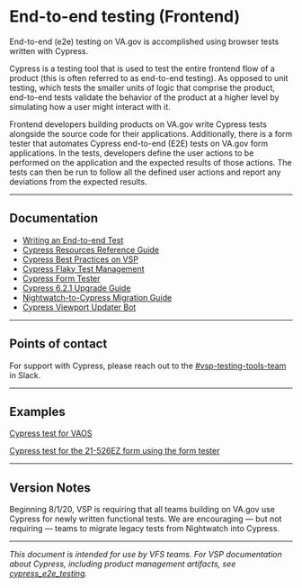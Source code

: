 # End-to-end testing (Frontend)

End-to-end (e2e) testing on VA.gov is accomplished using browser tests written with Cypress.

Cypress is a testing tool that is used to test the entire frontend flow of a product (this is often referred to as end-to-end testing). As opposed to unit testing, which tests the smaller units of logic that comprise the product, end-to-end tests validate the behavior of the product at a higher level by simulating how a user might interact with it.

Frontend developers building products on VA.gov write Cypress tests alongside the source code for their applications. Additionally, there is a form tester that automates Cypress end-to-end (E2E) tests on VA.gov form applications. In the tests, developers define the user actions to be performed on the application and the expected results of those actions. The tests can then be run to follow all the defined user actions and report any deviations from the expected results.

------

## Documentation

- [Writing an End-to-end Test](https://department-of-veterans-affairs.github.io/veteran-facing-services-tools/getting-started/common-tasks/new-end-to-end-test/)
- [Cypress Resources Reference Guide](https://github.com/department-of-veterans-affairs/va.gov-team/blob/master/platform/testing/end-to-end/vsp-cypress-resources.md)
- [Cypress Best Practices on VSP](https://github.com/department-of-veterans-affairs/va.gov-team/blob/master/platform/testing/end-to-end/cypress-best-practices-on-vsp.md)
- [Cypress Flaky Test Management](https://github.com/department-of-veterans-affairs/va.gov-team/blob/master/platform/testing/end-to-end/cypress-flaky-test-management.md)
- [Cypress Form Tester](https://github.com/department-of-veterans-affairs/vets-website/tree/master/src/platform/testing/e2e/cypress/support/form-tester)
- [Cypress 6.2.1 Upgrade Guide](https://github.com/department-of-veterans-affairs/va.gov-team/blob/master/platform/testing/end-to-end/cypress-upgrade-guide.md)
- [Nightwatch-to-Cypress Migration Guide](https://github.com/department-of-veterans-affairs/va.gov-team/blob/master/platform/testing/end-to-end/cypress-migration-guide.md)
- [Cypress Viewport Updater Bot](https://github.com/department-of-veterans-affairs/va.gov-team/blob/master/platform/testing/end-to-end/automatic-cypress-viewport-updater.md)

------

## Points of contact

For support with Cypress, please reach out to the [#vsp-testing-tools-team](https://dsva.slack.com/channels/vsp-testing-tools-team) in Slack.

------

## Examples

[Cypress test for VAOS](https://github.com/department-of-veterans-affairs/vets-website/blob/master/src/applications/vaos/tests/e2e/appointment-list.cypress.spec.js)

[Cypress test for the 21-526EZ form using the form tester](https://github.com/department-of-veterans-affairs/vets-website/blob/master/src/applications/disability-benefits/all-claims/tests/all-claims.cypress.spec.js)

------

## Version Notes

Beginning 8/1/20, VSP is requiring that all teams building on VA.gov use Cypress for newly written functional tests. We are encouraging — but not requiring — teams to migrate legacy tests from Nightwatch into Cypress.

------

_This document is intended for use by VFS teams. For VSP documentation about Cypress, including product management artifacts, see [cypress_e2e_testing](https://github.com/department-of-veterans-affairs/va.gov-team/tree/master/products/platform/cypress_e2e_testing)._
